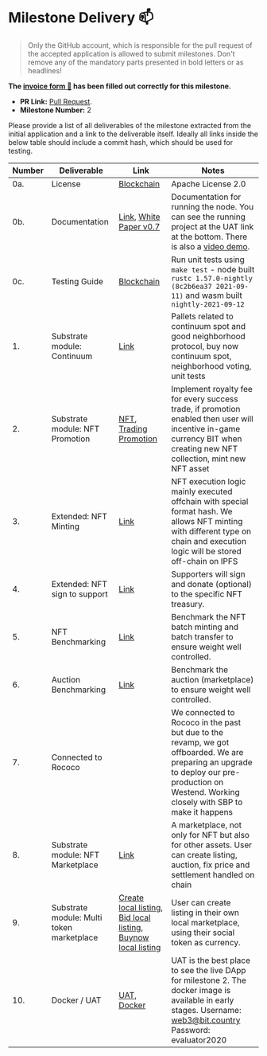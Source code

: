 # Milestone Delivery :mailbox:

> Only the GitHub account, which is responsible for the pull request of the accepted application is allowed to submit milestones. Don't remove any of the mandatory parts presented in bold letters or as headlines!

**The [invoice form :pencil:](https://docs.google.com/forms/d/e/1FAIpQLSfmNYaoCgrxyhzgoKQ0ynQvnNRoTmgApz9NrMp-hd8mhIiO0A/viewform) has been filled out correctly for this milestone.**

- **PR Link:** [Pull Request](https://github.com/w3f/Grants-Program/pull/696).
- **Milestone Number:** 2

Please provide a list of all deliverables of the milestone extracted from the initial application and a link to the deliverable itself. Ideally all links inside the below table should include a commit hash, which should be used for testing.

| Number | Deliverable                               | Link                                                                                                                                                                                                                                                                                                                                                          | Notes                                                                                                                                                                                         |
| ------ | ----------------------------------------- | ------------------------------------------------------------------------------------------------------------------------------------------------------------------------------------------------------------------------------------------------------------------------------------------------------------------------------------------------------------- | --------------------------------------------------------------------------------------------------------------------------------------------------------------------------------------------- |
| 0a.    | License                                   | [Blockchain](https://github.com/bit-country/Bit-Country-Blockchain/blob/master/LICENSE)                                                                                                                                                                                                                                                                       | Apache License 2.0                                                                                                                                                                            |
| 0b.    | Documentation                             | [Link](https://github.com/bit-country/Bit-Country-Blockchain/blob/master/README.md), [White Paper v0.7](https://metaversenw.gitbook.io/bit-country/)                                                                                                                                                                                                          | Documentation for running the node. You can see the running project at the UAT link at the bottom. There is also a [video demo](https://www.youtube.com/watch?v=77IXpAEL0fE).                 |
| 0c.    | Testing Guide                             | [Blockchain](https://github.com/bit-country/Bit-Country-Blockchain/blob/master/README.md)                                                                                                                                                                                                                                                                     | Run unit tests using `make test` - node built `rustc 1.57.0-nightly (8c2b6ea37 2021-09-11)` and wasm built `nightly-2021-09-12`                                                               |
| 1.     | Substrate module: Continuum               | [Link](https://github.com/bit-country/Metaverse-Network/tree/master/pallets/continuum)                                                                                                                                                                                                                                                                        | Pallets related to continuum spot and good neighborhood protocol, buy now continuum spot, neighborhood voting, unit tests                                                                     |
| 2.     | Substrate module: NFT Promotion           | [NFT](https://github.com/bit-country/Bit-Country-Blockchain/tree/master/pallets/nft), [Trading Promotion](<[NFT](https://github.com/bit-country/Bit-Country-Blockchain/tree/master/pallets/auction)>)                                                                                                                                                         | Implement royalty fee for every success trade, if promotion enabled then user will incentive in-game currency BIT when creating new NFT collection, mint new NFT asset                        |
| 3.     | Extended: NFT Minting                     | [Link](https://github.com/bit-country/Bit-Country-Blockchain/tree/master/pallets/nft)                                                                                                                                                                                                                                                                         | NFT execution logic mainly executed offchain with special format hash. We allows NFT minting with different type on chain and execution logic will be stored off-chain on IPFS                |
| 4.     | Extended: NFT sign to support             | [Link](https://github.com/bit-country/Bit-Country-Blockchain/tree/master/pallets/nft)                                                                                                                                                                                                                                                                         | Supporters will sign and donate (optional) to the specific NFT treasury.                                                                                                                      |
| 5.     | NFT Benchmarking                          | [Link](https://github.com/bit-country/Metaverse-Network/tree/master/pallets/nft/src)                                                                                                                                                                                                                                                                          | Benchmark the NFT batch minting and batch transfer to ensure weight well controlled.                                                                                                          |
| 6.     | Auction Benchmarking                      | [Link](https://github.com/bit-country/Metaverse-Network/tree/master/pallets/auction/src)                                                                                                                                                                                                                                                                      | Benchmark the auction (marketplace) to ensure weight well controlled.                                                                                                                         |
| 7.     | Connected to Rococo                       |                                                                                                                                                                                                                                                                                                                                                               | We connected to Rococo in the past but due to the revamp, we got offboarded. We are preparing an upgrade to deploy our pre-production on Westend. Working closely with SBP to make it happens |
| 8.     | Substrate module: NFT Marketplace         | [Link](https://github.com/bit-country/Metaverse-Network/blob/master/pallets/auction/src/lib.rs)                                                                                                                                                                                                                                                               | A marketplace, not only for NFT but also for other assets. User can create listing, auction, fix price and settlement handled on chain                                                        |
| 9.     | Substrate module: Multi token marketplace | [Create local listing](https://github.com/bit-country/Metaverse-Network/blob/master/pallets/auction/src/lib.rs#L522), [Bid local listing](https://github.com/bit-country/Metaverse-Network/blob/master/pallets/auction/src/lib.rs#L244), [Buynow local listing](https://github.com/bit-country/Metaverse-Network/blob/master/pallets/auction/src/lib.rs#L411) | User can create listing in their own local marketplace, using their social token as currency.                                                                                                 |
| 10.    | Docker / UAT                              | [UAT](http://dev.bit.country/), [Docker](https://hub.docker.com/search?q=bitcountry&type=image)                                                                                                                                                                                                                                                               | UAT is the best place to see the live DApp for milestone 2. The docker image is available in early stages. Username: web3@bit.country Password: evaluator2020                                 |
